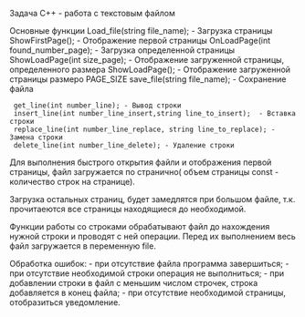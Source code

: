 Задача С++ - работа с текстовым файлом

Основные функции
     Load_file(string file_name);  - Загрузка страницы
     ShowFirstPage();   - Отображение первой страницы
     OnLoadPage(int found_number_page); - Загрузка определенной страницы
     ShowLoadPage(int size_page);   - Отображение загруженной страницы, определенного размера
     ShowLoadPage();    -  Отображение загруженной страницы размеро PAGE_SIZE
     save_file(string file_name); - Сохранение файла
   
     get_line(int number_line); - Вывод строки
     insert_line(int number_line_insert,string line_to_insert);  - Вставка строки
     replace_line(int number_line_replace, string line_to_replace); - Замена строки
     delete_line(int number_line_delete); - Удаление строки

Для выполнения быстрого открытия файли и отображения первой страницы, файл загружается по странично( объем страницы const - количество строк на странице).


Загрузка остальных страниц, будет замедлятся при большом файле, т.к. прочитаеются все страницы находящиеся до необходимой.

Функции работы со строками обрабатывают файл до нахождения нужной строки и проводят с ней операции.
Перед их выполнением весь файл загружается в переменную file.

Обработка ошибок: 
    - при отсутствие файла программа завершиться;
    - при отсутствие необходимой строки  операция не выполниться;
    - при добавлении строки в файл с меньшим числом строчек, строка добавляется в конец файла;
    - при отсутствие необходимой страницы, отобразиться уведомление.
